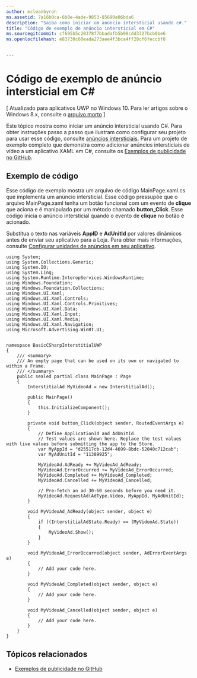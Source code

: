 ```yaml
---
author: mcleanbyron
ms.assetid: 7a16b0ca-6b8e-4ade-9853-85690e06bda6
description: "Saiba como iniciar um anúncio intersticial usando c#."
title: "Código de exemplo de anúncio intersticial em C#"
ms.sourcegitcommit: cf695b5c20378f7bbadafb5b98cdd3327bcb0be6
ms.openlocfilehash: e83730c60eada273aee4f3bca4ff28cf6feccbf8


---
```


# Código de exemplo de anúncio intersticial em C\# #  


\[ Atualizado para aplicativos UWP no Windows 10. Para ler artigos sobre o Windows 8.x, consulte o [arquivo morto](http://go.microsoft.com/fwlink/p/?linkid=619132) \]

Este tópico mostra como iniciar um anúncio intersticial usando C#. Para obter instruções passo a passo que ilustram como configurar seu projeto para usar esse código, consulte [anúncios intersticiais](interstitial-ads.md). Para um projeto de exemplo completo que demonstra como adicionar anúncios intersticiais de vídeo a um aplicativo XAML em C#, consulte os [Exemplos de publicidade no GitHub](http://aka.ms/githubads).


## Exemplo de código

Esse código de exemplo mostra um arquivo de código MainPage.xaml.cs que implementa um anúncio intersticial. Esse código pressupõe que o arquivo MainPage.xaml tenha um botão funcional com um evento de **clique** que aciona e é manipulado por um método chamado **button_Click**. Esse código inicia o anúncio intersticial quando o evento de **clique** no botão é acionado.

Substitua o texto nas variáveis **AppID** e **AdUnitId** por valores dinâmicos antes de enviar seu aplicativo para a Loja. Para obter mais informações, consulte [Configurar unidades de anúncios em seu aplicativo](set-up-ad-units-in-your-app.md).

``` syntax
using System;
using System.Collections.Generic;
using System.IO;
using System.Linq;
using System.Runtime.InteropServices.WindowsRuntime;
using Windows.Foundation;
using Windows.Foundation.Collections;
using Windows.UI.Xaml;
using Windows.UI.Xaml.Controls;
using Windows.UI.Xaml.Controls.Primitives;
using Windows.UI.Xaml.Data;
using Windows.UI.Xaml.Input;
using Windows.UI.Xaml.Media;
using Windows.UI.Xaml.Navigation;
using Microsoft.Advertising.WinRT.UI;


namespace BasicCSharpInterstitialUWP
{
    /// <summary>
    /// An empty page that can be used on its own or navigated to within a Frame.
    /// </summary>
    public sealed partial class MainPage : Page
    {
        InterstitialAd MyVideoAd = new InterstitialAd();

        public MainPage()
        {
            this.InitializeComponent();
        }

        private void button_Click(object sender, RoutedEventArgs e)
        {
            // Define ApplicationId and AdUnitId.
            // Test values are shown here. Replace the test values with live values before submitting the app to the Store.
            var MyAppId = "d25517cb-12d4-4699-8bdc-52040c712cab";
            var MyAdUnitId = "11389925";

            MyVideoAd.AdReady += MyVideoAd_AdReady;
            MyVideoAd.ErrorOccurred += MyVideoAd_ErrorOccurred;
            MyVideoAd.Completed += MyVideoAd_Completed;
            MyVideoAd.Cancelled += MyVideoAd_Cancelled;

            // Pre-fetch an ad 30-60 seconds before you need it.
            MyVideoAd.RequestAd(AdType.Video, MyAppId, MyAdUnitId);
        }

        void MyVideoAd_AdReady(object sender, object e)
        {
            if ((InterstitialAdState.Ready) == (MyVideoAd.State))
            {
                MyVideoAd.Show();
            }
        }

        void MyVideoAd_ErrorOccurred(object sender, AdErrorEventArgs e)
        {
            // Add your code here.
        }

        void MyVideoAd_Completed(object sender, object e)
        {
            // Add your code here.
        }

        void MyVideoAd_Cancelled(object sender, object e)
        {
            // Add your code here.  
        }
    }
}
```

 
## Tópicos relacionados

* [Exemplos de publicidade no GitHub](http://aka.ms/githubads)
 



<!--HONumber=Jun16_HO4-->



